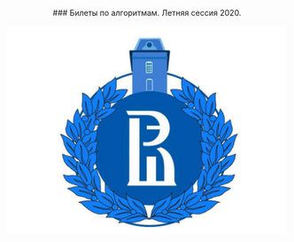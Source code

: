 <p align="center">
### Билеты по алгоритмам. Летняя сессия 2020.
</p>

<p align="center">
  <img src="https://github.com/DanielGabitov/HSEAlgo2020/raw/master/algo_data/HSE_logo.jpg" alt="home"/>
</p>
